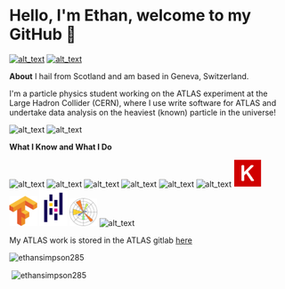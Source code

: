 # Hello, I'm Ethan, welcome to my GitHub 👋

[<img alt="alt_text" width="40px" src="https://user-images.githubusercontent.com/68130081/147861059-29980557-3b1e-4db8-81ed-95b6121f61dc.png" />](https://www.linkedin.com/in/ethan-simpson-986215a7/)
[<img alt="alt_text" width="40px" src="https://user-images.githubusercontent.com/68130081/147861455-606c2c56-a427-4abc-90b3-94453dd4b183.png" />](https://stackoverflow.com/users/16390696/ethan-simpson)




**About**
I hail from Scotland and am based in Geneva, Switzerland.

I'm a particle physics student working on the ATLAS experiment at the Large Hadron Collider (CERN), where I use write software for ATLAS and undertake data analysis on the heaviest (known) particle in the universe!

<p float="left">
     <img alt="alt_text" width="300px" src="https://user-images.githubusercontent.com/68130081/147861228-f0680d4b-599b-49e3-9afc-c8b58910ed6a.png" />
     <img alt="alt_text" width="150px" src="https://user-images.githubusercontent.com/68130081/169854163-2ced4257-b539-4946-a1cd-06eac7ce0d81.jpg" />
</p>

**What I Know and What I Do**

<img alt="alt_text" width="50px"
src="https://user-images.githubusercontent.com/68130081/147861441-417743b8-2f05-4fa5-8637-66ff53670ace.png"
/>  <img alt="alt_text" width="50px"
 src="https://user-images.githubusercontent.com/68130081/147861627-9e5a46b8-12cf-457c-8133-34ae55a8718a.png"
 />  <img alt="alt_text" width="50px"
 src="https://user-images.githubusercontent.com/68130081/147861642-4e722dcc-46e1-493e-8f23-9617ad676dc7.png"
 />  <img alt="alt_text" width="50px"
  src="https://user-images.githubusercontent.com/68130081/147861654-7c1c8e11-0709-4393-b29f-099b40cb1270.png"
  />  <img alt="alt_text" width="50px" src="https://user-images.githubusercontent.com/68130081/199774439-c1bd4fd7-e9dc-43f5-9989-5e9f10fb519d.png"/>  <img alt="alt_text" width="50px" src="https://user-images.githubusercontent.com/68130081/199776353-f0654232-d4ad-4c84-b4f5-1afab7b8fdd9.png" />  <img alt="alt_text" width="50px" src="https://github.com/els285/els285/blob/main/images/1200px-Keras_logo.svg.png" />  <img alt="alt_text" width="50px" src="https://github.com/els285/els285/blob/main/images/Tensorflow_logo.svg.png" />  <img alt="alt_text" width="50px" src="https://github.com/els285/els285/blob/main/images/1200px-Pandas_mark.svg.png" />  <img alt="alt_text" width="50px" src="https://github.com/els285/els285/blob/main/images/Created_with_Matplotlib-logo.svg.png" /> <img alt="alt_text" width="50px" src="hhttps://github.com/els285/els285/blob/main/images/5847f981cef1014c0b5e48be.png" />
     
My ATLAS work is stored in the ATLAS gitlab [here](https://gitlab.cern.ch/esimpson)





<!--Find me on [LinkedIn](https://www.linkedin.com/in/ethan-simpson-986215a7/)

[![name](https://user-images.githubusercontent.com/68130081/147861059-29980557-3b1e-4db8-81ed-95b6121f61dc.png)](https://www.linkedin.com/in/ethan-simpson-986215a7/)

![](https://www.linkedin.com/in/ethan-simpson-986215a7/)

![](https://img.shields.io/badge/<WORD_ON_LEFT>-<WORD_ON_RIGHT>-informational?style=flat&logo=<LOGO_NAME>&logoColor=white&color=2bbc8a)-->

<!--
**ethansimpson285/ethansimpson285** is a ✨ _special_ ✨ repository because its `README.md` (this file) appears on your GitHub profile.

Here are some ideas to get you started:

- 🔭 I’m currently working on ...
- 🌱 I’m currently learning ...
- 👯 I’m looking to collaborate on ...
- 🤔 I’m looking for help with ...
- 💬 Ask me about ...
- 📫 How to reach me: ...
- 😄 Pronouns: ...
- ⚡ Fun fact: ...
-->
<p><img align="centre" src="https://github-readme-stats.vercel.app/api/top-langs?username=ethansimpson285&show_icons=true&locale=en&layout=compact&theme=dark" alt="ethansimpson285" /></p>

<p>&nbsp;<img align="center" src="https://github-readme-stats.vercel.app/api?username=ethansimpson285&show_icons=true&locale=en" alt="ethansimpson285" /></p>
